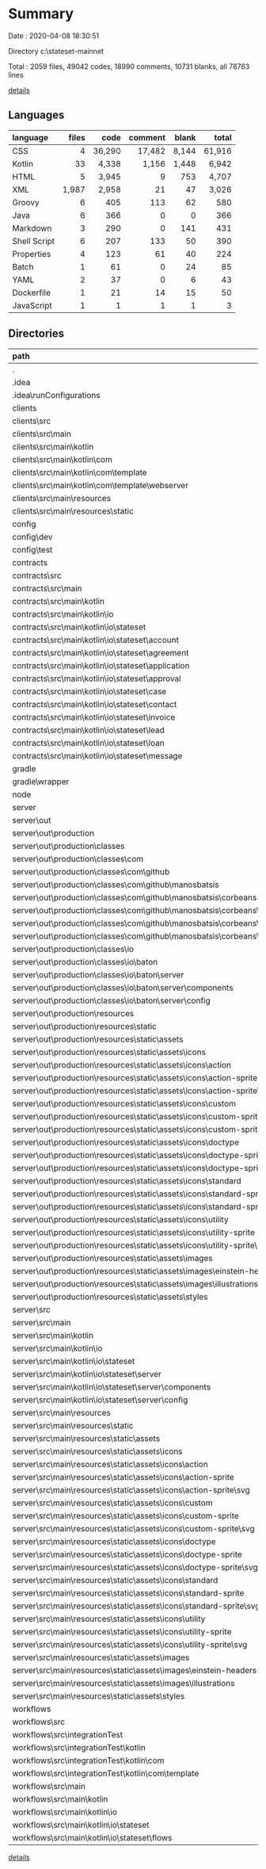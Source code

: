 # Summary

Date : 2020-04-08 18:30:51

Directory c:\stateset-mainnet

Total : 2059 files,  49042 codes, 18990 comments, 10731 blanks, all 78763 lines

[details](details.md)

## Languages
| language | files | code | comment | blank | total |
| :--- | ---: | ---: | ---: | ---: | ---: |
| CSS | 4 | 36,290 | 17,482 | 8,144 | 61,916 |
| Kotlin | 33 | 4,338 | 1,156 | 1,448 | 6,942 |
| HTML | 5 | 3,945 | 9 | 753 | 4,707 |
| XML | 1,987 | 2,958 | 21 | 47 | 3,026 |
| Groovy | 6 | 405 | 113 | 62 | 580 |
| Java | 6 | 366 | 0 | 0 | 366 |
| Markdown | 3 | 290 | 0 | 141 | 431 |
| Shell Script | 6 | 207 | 133 | 50 | 390 |
| Properties | 4 | 123 | 61 | 40 | 224 |
| Batch | 1 | 61 | 0 | 24 | 85 |
| YAML | 2 | 37 | 0 | 6 | 43 |
| Dockerfile | 1 | 21 | 14 | 15 | 50 |
| JavaScript | 1 | 1 | 1 | 1 | 3 |

## Directories
| path | files | code | comment | blank | total |
| :--- | ---: | ---: | ---: | ---: | ---: |
| . | 2,059 | 49,042 | 18,990 | 10,731 | 78,763 |
| .idea | 8 | 150 | 0 | 0 | 150 |
| .idea\runConfigurations | 8 | 150 | 0 | 0 | 150 |
| clients | 9 | 2,567 | 36 | 409 | 3,012 |
| clients\src | 8 | 2,535 | 34 | 400 | 2,969 |
| clients\src\main | 8 | 2,535 | 34 | 400 | 2,969 |
| clients\src\main\kotlin | 4 | 85 | 28 | 20 | 133 |
| clients\src\main\kotlin\com | 4 | 85 | 28 | 20 | 133 |
| clients\src\main\kotlin\com\template | 4 | 85 | 28 | 20 | 133 |
| clients\src\main\kotlin\com\template\webserver | 3 | 65 | 20 | 15 | 100 |
| clients\src\main\resources | 4 | 2,450 | 6 | 380 | 2,836 |
| clients\src\main\resources\static | 4 | 2,450 | 6 | 380 | 2,836 |
| config | 2 | 67 | 2 | 12 | 81 |
| config\dev | 1 | 47 | 2 | 11 | 60 |
| config\test | 1 | 20 | 0 | 1 | 21 |
| contracts | 23 | 1,618 | 456 | 580 | 2,654 |
| contracts\src | 22 | 1,599 | 455 | 575 | 2,629 |
| contracts\src\main | 22 | 1,599 | 455 | 575 | 2,629 |
| contracts\src\main\kotlin | 22 | 1,599 | 455 | 575 | 2,629 |
| contracts\src\main\kotlin\io | 22 | 1,599 | 455 | 575 | 2,629 |
| contracts\src\main\kotlin\io\stateset | 22 | 1,599 | 455 | 575 | 2,629 |
| contracts\src\main\kotlin\io\stateset\account | 3 | 204 | 54 | 70 | 328 |
| contracts\src\main\kotlin\io\stateset\agreement | 2 | 248 | 46 | 89 | 383 |
| contracts\src\main\kotlin\io\stateset\application | 2 | 115 | 38 | 54 | 207 |
| contracts\src\main\kotlin\io\stateset\approval | 2 | 103 | 38 | 46 | 187 |
| contracts\src\main\kotlin\io\stateset\case | 2 | 134 | 57 | 53 | 244 |
| contracts\src\main\kotlin\io\stateset\contact | 3 | 179 | 55 | 58 | 292 |
| contracts\src\main\kotlin\io\stateset\invoice | 2 | 161 | 44 | 55 | 260 |
| contracts\src\main\kotlin\io\stateset\lead | 3 | 204 | 58 | 72 | 334 |
| contracts\src\main\kotlin\io\stateset\loan | 2 | 171 | 44 | 61 | 276 |
| contracts\src\main\kotlin\io\stateset\message | 1 | 80 | 21 | 17 | 118 |
| gradle | 1 | 5 | 1 | 1 | 7 |
| gradle\wrapper | 1 | 5 | 1 | 1 | 7 |
| node | 8 | 317 | 166 | 86 | 569 |
| server | 1,998 | 42,290 | 17,711 | 9,003 | 69,004 |
| server\out | 999 | 20,627 | 8,772 | 4,284 | 33,683 |
| server\out\production | 999 | 20,627 | 8,772 | 4,284 | 33,683 |
| server\out\production\classes | 6 | 366 | 0 | 0 | 366 |
| server\out\production\classes\com | 1 | 36 | 0 | 0 | 36 |
| server\out\production\classes\com\github | 1 | 36 | 0 | 0 | 36 |
| server\out\production\classes\com\github\manosbatsis | 1 | 36 | 0 | 0 | 36 |
| server\out\production\classes\com\github\manosbatsis\corbeans | 1 | 36 | 0 | 0 | 36 |
| server\out\production\classes\com\github\manosbatsis\corbeans\corda | 1 | 36 | 0 | 0 | 36 |
| server\out\production\classes\com\github\manosbatsis\corbeans\corda\webserver | 1 | 36 | 0 | 0 | 36 |
| server\out\production\classes\com\github\manosbatsis\corbeans\corda\webserver\config | 1 | 36 | 0 | 0 | 36 |
| server\out\production\classes\io | 5 | 330 | 0 | 0 | 330 |
| server\out\production\classes\io\baton | 5 | 330 | 0 | 0 | 330 |
| server\out\production\classes\io\baton\server | 5 | 330 | 0 | 0 | 330 |
| server\out\production\classes\io\baton\server\components | 2 | 272 | 0 | 0 | 272 |
| server\out\production\classes\io\baton\server\config | 1 | 14 | 0 | 0 | 14 |
| server\out\production\resources | 993 | 20,261 | 8,772 | 4,284 | 33,317 |
| server\out\production\resources\static | 992 | 20,232 | 8,743 | 4,272 | 33,247 |
| server\out\production\resources\static\assets | 991 | 19,484 | 8,741 | 4,085 | 32,310 |
| server\out\production\resources\static\assets\icons | 982 | 994 | 0 | 6 | 1,000 |
| server\out\production\resources\static\assets\icons\action | 183 | 183 | 0 | 0 | 183 |
| server\out\production\resources\static\assets\icons\action-sprite | 1 | 1 | 0 | 0 | 1 |
| server\out\production\resources\static\assets\icons\action-sprite\svg | 1 | 1 | 0 | 0 | 1 |
| server\out\production\resources\static\assets\icons\custom | 113 | 113 | 0 | 0 | 113 |
| server\out\production\resources\static\assets\icons\custom-sprite | 1 | 1 | 0 | 0 | 1 |
| server\out\production\resources\static\assets\icons\custom-sprite\svg | 1 | 1 | 0 | 0 | 1 |
| server\out\production\resources\static\assets\icons\doctype | 40 | 40 | 0 | 0 | 40 |
| server\out\production\resources\static\assets\icons\doctype-sprite | 1 | 1 | 0 | 0 | 1 |
| server\out\production\resources\static\assets\icons\doctype-sprite\svg | 1 | 1 | 0 | 0 | 1 |
| server\out\production\resources\static\assets\icons\standard | 262 | 262 | 0 | 0 | 262 |
| server\out\production\resources\static\assets\icons\standard-sprite | 1 | 1 | 0 | 0 | 1 |
| server\out\production\resources\static\assets\icons\standard-sprite\svg | 1 | 1 | 0 | 0 | 1 |
| server\out\production\resources\static\assets\icons\utility | 378 | 378 | 0 | 0 | 378 |
| server\out\production\resources\static\assets\icons\utility-sprite | 1 | 1 | 0 | 0 | 1 |
| server\out\production\resources\static\assets\icons\utility-sprite\svg | 1 | 1 | 0 | 0 | 1 |
| server\out\production\resources\static\assets\images | 7 | 345 | 0 | 7 | 352 |
| server\out\production\resources\static\assets\images\einstein-headers | 2 | 109 | 0 | 2 | 111 |
| server\out\production\resources\static\assets\images\illustrations | 3 | 224 | 0 | 3 | 227 |
| server\out\production\resources\static\assets\styles | 2 | 18,145 | 8,741 | 4,072 | 30,958 |
| server\src | 998 | 21,617 | 8,924 | 4,707 | 35,248 |
| server\src\main | 998 | 21,617 | 8,924 | 4,707 | 35,248 |
| server\src\main\kotlin | 5 | 1,300 | 150 | 408 | 1,858 |
| server\src\main\kotlin\io | 5 | 1,300 | 150 | 408 | 1,858 |
| server\src\main\kotlin\io\stateset | 5 | 1,300 | 150 | 408 | 1,858 |
| server\src\main\kotlin\io\stateset\server | 5 | 1,300 | 150 | 408 | 1,858 |
| server\src\main\kotlin\io\stateset\server\components | 2 | 1,246 | 135 | 393 | 1,774 |
| server\src\main\kotlin\io\stateset\server\config | 2 | 42 | 11 | 9 | 62 |
| server\src\main\resources | 993 | 20,317 | 8,774 | 4,299 | 33,390 |
| server\src\main\resources\static | 992 | 20,232 | 8,743 | 4,272 | 33,247 |
| server\src\main\resources\static\assets | 991 | 19,484 | 8,741 | 4,085 | 32,310 |
| server\src\main\resources\static\assets\icons | 982 | 994 | 0 | 6 | 1,000 |
| server\src\main\resources\static\assets\icons\action | 183 | 183 | 0 | 0 | 183 |
| server\src\main\resources\static\assets\icons\action-sprite | 1 | 1 | 0 | 0 | 1 |
| server\src\main\resources\static\assets\icons\action-sprite\svg | 1 | 1 | 0 | 0 | 1 |
| server\src\main\resources\static\assets\icons\custom | 113 | 113 | 0 | 0 | 113 |
| server\src\main\resources\static\assets\icons\custom-sprite | 1 | 1 | 0 | 0 | 1 |
| server\src\main\resources\static\assets\icons\custom-sprite\svg | 1 | 1 | 0 | 0 | 1 |
| server\src\main\resources\static\assets\icons\doctype | 40 | 40 | 0 | 0 | 40 |
| server\src\main\resources\static\assets\icons\doctype-sprite | 1 | 1 | 0 | 0 | 1 |
| server\src\main\resources\static\assets\icons\doctype-sprite\svg | 1 | 1 | 0 | 0 | 1 |
| server\src\main\resources\static\assets\icons\standard | 262 | 262 | 0 | 0 | 262 |
| server\src\main\resources\static\assets\icons\standard-sprite | 1 | 1 | 0 | 0 | 1 |
| server\src\main\resources\static\assets\icons\standard-sprite\svg | 1 | 1 | 0 | 0 | 1 |
| server\src\main\resources\static\assets\icons\utility | 378 | 378 | 0 | 0 | 378 |
| server\src\main\resources\static\assets\icons\utility-sprite | 1 | 1 | 0 | 0 | 1 |
| server\src\main\resources\static\assets\icons\utility-sprite\svg | 1 | 1 | 0 | 0 | 1 |
| server\src\main\resources\static\assets\images | 7 | 345 | 0 | 7 | 352 |
| server\src\main\resources\static\assets\images\einstein-headers | 2 | 109 | 0 | 2 | 111 |
| server\src\main\resources\static\assets\images\illustrations | 3 | 224 | 0 | 3 | 227 |
| server\src\main\resources\static\assets\styles | 2 | 18,145 | 8,741 | 4,072 | 30,958 |
| workflows | 3 | 1,378 | 525 | 450 | 2,353 |
| workflows\src | 2 | 1,354 | 523 | 445 | 2,322 |
| workflows\src\integrationTest | 1 | 29 | 9 | 9 | 47 |
| workflows\src\integrationTest\kotlin | 1 | 29 | 9 | 9 | 47 |
| workflows\src\integrationTest\kotlin\com | 1 | 29 | 9 | 9 | 47 |
| workflows\src\integrationTest\kotlin\com\template | 1 | 29 | 9 | 9 | 47 |
| workflows\src\main | 1 | 1,325 | 514 | 436 | 2,275 |
| workflows\src\main\kotlin | 1 | 1,325 | 514 | 436 | 2,275 |
| workflows\src\main\kotlin\io | 1 | 1,325 | 514 | 436 | 2,275 |
| workflows\src\main\kotlin\io\stateset | 1 | 1,325 | 514 | 436 | 2,275 |
| workflows\src\main\kotlin\io\stateset\flows | 1 | 1,325 | 514 | 436 | 2,275 |

[details](details.md)